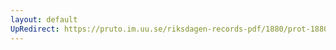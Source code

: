 ```yaml
---
layout: default
UpRedirect: https://pruto.im.uu.se/riksdagen-records-pdf/1880/prot-1880--ak--058/prot-1880--ak--058_024.pdf
---
```

